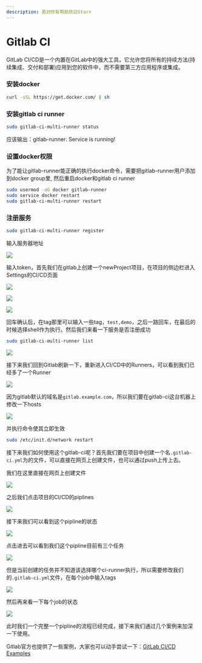 ```yaml
---
description: 若对你有帮助欢迎Star⬆
---
```


# Gitlab CI

GitLab CI/CD是一个内置在GitLab中的强大工具，它允许您将所有的持续方法\(持续集成、交付和部署\)应用到您的软件中，而不需要第三方应用程序或集成。

### 安装docker

```bash
curl -sSL https://get.docker.com/ | sh
```

### 安装gitlab ci runner

```bash
sudo gitlab-ci-multi-runner status
```

应该输出：gitlab-runner: Service is running!

### 设置docker权限

为了能让gitlab-runner能正确的执行docker命令，需要把gitlab-runner用户添加到docker group里, 然后重启docker和gitlab ci runner

```bash
sudo usermod -aG docker gitlab-runner
sudo service docker restart
sudo gitlab-ci-multi-runner restart
```

### **注册服务**

```bash
sudo gitlab-ci-multi-runner register
```

输入服务器地址

![](../.gitbook/assets/gitlab-ci-register.png)

输入token，首先我们在gitlab上创建一个newProject项目，在项目的侧边栏进入Settings的CI/CD页面

![](../.gitbook/assets/newproject-ci-cd.png)

![](../.gitbook/assets/runners.png)

![](../.gitbook/assets/token.png)

回车确认后，在tag那里可以输入一些tag，`test,demo`，之后一路回车，在最后的时候选择shell作为执行。然后我们来看一下服务是否注册成功

```bash
sudo gitlab-ci-multi-runner list
```

![](../.gitbook/assets/ci-runner-list.png)

接下来我们回到Gitlab刷新一下，重新进入CI/CD中的Runners，可以看到我们已经多了一个Runner

![](../.gitbook/assets/newproject-ci.png)

因为gitlab默认的域名是`gitlab.example.com`，所以我们要在gitlab-ci这台机器上修改一下hosts

![](../.gitbook/assets/hosts.png)

并执行命令使其立即生效

```bash
sudo /etc/init.d/network restart
```

接下来我们如何使用这个gitlab-ci呢？首先我们要在项目中创建一个名`.gitlab-ci.yml`为的文件，可以直接在网页上创建文件，也可以通过push上传上去。

我们在这里直接在网页上创建文件

![](../.gitbook/assets/gitlab-ci-yml.png)

之后我们点击项目的CI/CD的piplines

![](../.gitbook/assets/piplines.png)

接下来我们可以看到这个pipline的状态

![](../.gitbook/assets/pipline-pending.png)

点击进去可以看到我们这个pipline目前有三个任务

![](../.gitbook/assets/pipline-1.png)

但是当前创建的任务并不知道该选择哪个ci-runner执行，所以需要修改我们的`.gitlab-ci.yml`文件，在每个job中输入tags

![](../.gitbook/assets/add-tags%20%281%29.png)

然后再来看一下每个job的状态

![](../.gitbook/assets/job-passed.png)

此时我们一个完整一个pipline的流程已经完成，接下来我们通过几个案例来加深一下使用。

Gitlab官方也提供了一些案例，大家也可以动手尝试一下：[GitLab CI/CD Examples](https://docs.gitlab.com/ee/ci/examples/README.html)

